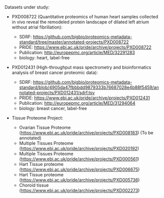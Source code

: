 Datasets under study: 

- PXD008722 (Quantitative proteomics of human heart samples collected in vivo reveal the remodeled protein landscape of dilated left atrium without atrial fibrillation):
    - SDRF: https://github.com/bigbio/proteomics-metadata-standard/tree/master/annotated-projects/PXD008722
    - PRIDE: https://www.ebi.ac.uk/pride/archive/projects/PXD008722
    - Publication: http://europepmc.org/article/MED/32291283
    - biology: heart, label-free 
- PXD012431 (High-throughput mass spectrometry and bioinformatics analysis of breast cancer proteomic data):
    - SDRF: https://github.com/bigbio/proteomics-metadata-standard/blob/4905da47fbbbdd9879333b76687028e4b88f5459/annotated-projects/PXD012431/sdrf.tsv
    - PRIDE: https://www.ebi.ac.uk/pride/archive/projects/PXD012431
    - Publication: http://europepmc.org/article/MED/31294064
    - biology: breast cancer, label-free 
    
    
 - Tissue Proteome Project: 
 
    - Ovarian Tissue Proteome (https://www.ebi.ac.uk/pride/archive/projects/PXD008183) (To be annotated)
    - Multiple Tissues Proteome (https://www.ebi.ac.uk/pride/archive/projects/PXD020192)
    - Multiple Tissues Proteome (https://www.ebi.ac.uk/pride/archive/projects/PXD000561)
    - Hart Tissue proteome (https://www.ebi.ac.uk/pride/archive/projects/PXD006675) 
    - Hart Tissue proteome (https://www.ebi.ac.uk/pride/archive/projects/PXD005736) 
    - Choroid tissue (https://www.ebi.ac.uk/pride/archive/projects/PXD002273)
